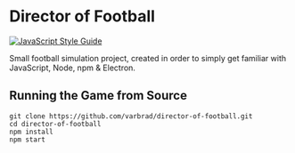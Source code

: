 # Director of Football
[![JavaScript Style Guide](https://img.shields.io/badge/code%20style-standard-brightgreen.svg)](http://standardjs.com/)

Small football simulation project, created in order to simply get familiar with JavaScript, Node, npm &amp; Electron.

## Running the Game from Source
~~~~
git clone https://github.com/varbrad/director-of-football.git
cd director-of-football
npm install
npm start
~~~~
